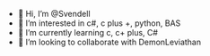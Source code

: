 - 👋 Hi, I’m @Svendell
- 👀 I’m interested in c#, c plus +, python, BAS
- 🌱 I’m currently learning c, c+ plus, С#
- 💞️ I’m looking to collaborate with DemonLeviathan

<!---
Svendell/Svendell is a ✨ special ✨ repository because its `README.md` (this file) appears on your GitHub profile.
You can click the Preview link to take a look at your changes.
--->
